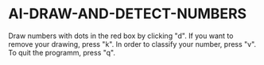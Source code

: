# AI-DRAW-AND-DETECT-NUMBERS

Draw numbers with dots in the red box by clicking "d".
If you want to remove your drawing, press "k".
In order to classify your number, press "v".
To quit the programm, press "q".
